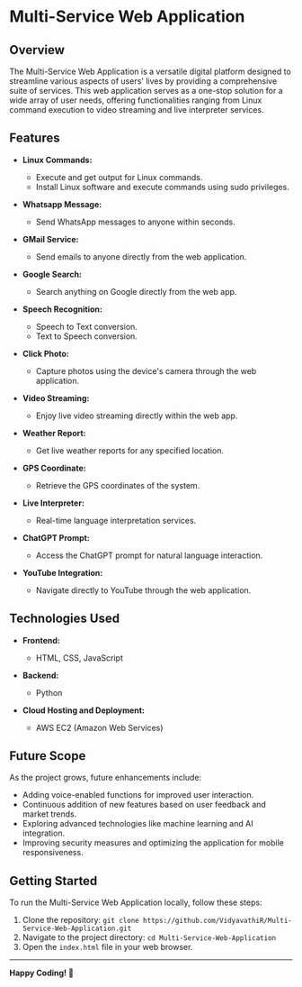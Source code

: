 # Multi-Service Web Application

## Overview

The Multi-Service Web Application is a versatile digital platform designed to streamline various aspects of users' lives by providing a comprehensive suite of services. This web application serves as a one-stop solution for a wide array of user needs, offering functionalities ranging from Linux command execution to video streaming and live interpreter services.

## Features

- **Linux Commands:**
  - Execute and get output for Linux commands.
  - Install Linux software and execute commands using sudo privileges.

- **Whatsapp Message:**
  - Send WhatsApp messages to anyone within seconds.

- **GMail Service:**
  - Send emails to anyone directly from the web application.

- **Google Search:**
  - Search anything on Google directly from the web app.

- **Speech Recognition:**
  - Speech to Text conversion.
  - Text to Speech conversion.

- **Click Photo:**
  - Capture photos using the device's camera through the web application.

- **Video Streaming:**
  - Enjoy live video streaming directly within the web app.

- **Weather Report:**
  - Get live weather reports for any specified location.

- **GPS Coordinate:**
  - Retrieve the GPS coordinates of the system.

- **Live Interpreter:**
  - Real-time language interpretation services.

- **ChatGPT Prompt:**
  - Access the ChatGPT prompt for natural language interaction.

- **YouTube Integration:**
  - Navigate directly to YouTube through the web application.

## Technologies Used

- **Frontend:**
  - HTML, CSS, JavaScript

- **Backend:**
  - Python

- **Cloud Hosting and Deployment:**
  - AWS EC2 (Amazon Web Services)

## Future Scope

As the project grows, future enhancements include:

- Adding voice-enabled functions for improved user interaction.
- Continuous addition of new features based on user feedback and market trends.
- Exploring advanced technologies like machine learning and AI integration.
- Improving security measures and optimizing the application for mobile responsiveness.

## Getting Started

To run the Multi-Service Web Application locally, follow these steps:

1. Clone the repository: `git clone https://github.com/VidyavathiR/Multi-Service-Web-Application.git`
2. Navigate to the project directory: `cd Multi-Service-Web-Application`
3. Open the `index.html` file in your web browser.


---

**Happy Coding! 🚀**


